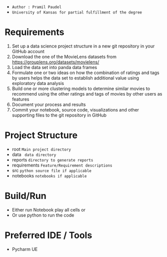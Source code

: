 * `Author : Pramil Paudel `
* `University of Kansas for partial fulfillment of the degree `

# Requirements 
1. Set up a data science project structure in a new git repository in your GitHub account
2. Download the one of the MovieLens datasets from https://grouplens.org/datasets/movielens/
3. Load the data set into panda data frames
4. Formulate one or two ideas on how the combination of ratings and tags by users helps the data set to establish additional value using exploratory data analysis
5. Build one or more clustering models to determine similar movies to recommend using the other ratings and tags of movies by other users as features
6. Document your process and results
7. Commit your notebook, source code, visualizations and other supporting files to the git repository in GitHub

# Project Structure 
* root `Main project directory`
* data ` data directory` 
* reports `directory to generate reports`
* requirements `Feature/Requirement descriptions`
* src `python source file if applicable`
* notebooks `notebooks if applicable`

# Build/Run 
* Either run Notebook play all cells or 
* Or use python to run the code

# Preferred IDE / Tools 
* Pycharm UE 